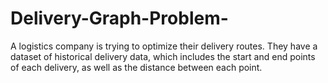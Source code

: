 # Delivery-Graph-Problem-
A logistics company is trying to optimize their delivery routes. They have a dataset of historical delivery data, which includes the start and end points of each delivery, as well as the distance between each point. 
